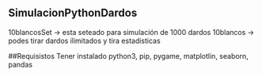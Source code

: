 ## SimulacionPythonDardos
10blancosSet -> esta seteado para simulación de 1000 dardos
10blancos -> podes tirar dardos ilimitados y tira estadisticas

##Requisistos
Tener instalado python3, pip, pygame, matplotlin, seaborn, pandas
